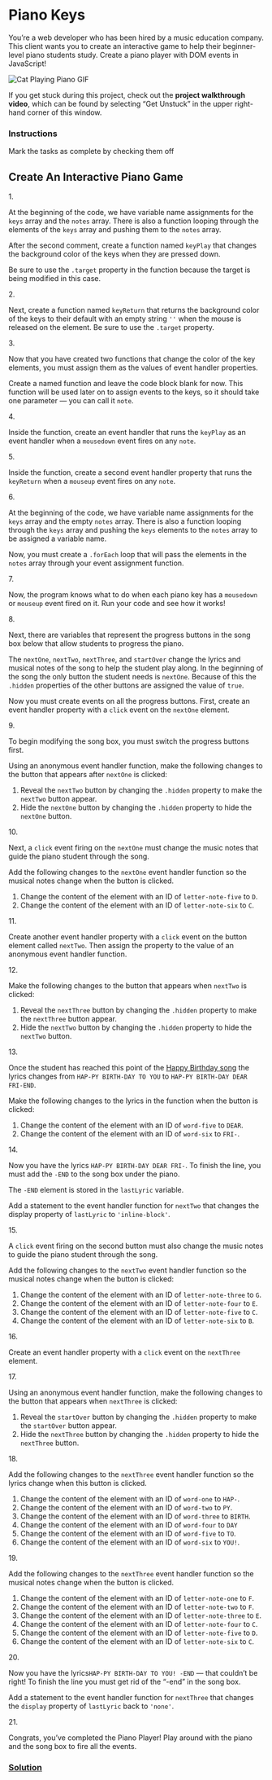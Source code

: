 # Piano Keys

You’re a web developer who has been hired by a music education company.
This client wants you to create an interactive game to help their
beginner-level piano students study. Create a piano player with DOM
events in JavaScript!

<img src="https://media.giphy.com/media/RccMM7hsUoW4w/giphy.gif"
class="img__1JGFO2nlisObc3KeOSGPRp" alt="Cat Playing Piano GIF" />

If you get stuck during this project, check out the **project
walkthrough video**, which can be found by selecting “Get Unstuck” in
the upper right-hand corner of this window.

### Instructions

Mark the tasks as complete by checking them off

## Create An Interactive Piano Game

1\.

At the beginning of the code, we have variable name assignments for the
`keys` array and the `notes` array. There is also a function looping
through the elements of the `keys` array and pushing them to the `notes`
array.

After the second comment, create a function named `keyPlay` that changes
the background color of the keys when they are pressed down.

Be sure to use the `.target` property in the function because the target
is being modified in this case.

2\.

Next, create a function named `keyReturn` that returns the background
color of the keys to their default with an empty string `''` when the
mouse is released on the element. Be sure to use the `.target` property.

3\.

Now that you have created two functions that change the color of the key
elements, you must assign them as the values of event handler
properties.

Create a named function and leave the code block blank for now. This
function will be used later on to assign events to the keys, so it
should take one parameter — you can call it `note`.

4\.

Inside the function, create an event handler that runs the `keyPlay` as
an event handler when a `mousedown` event fires on any `note`.

5\.

Inside the function, create a second event handler property that runs
the `keyReturn` when a `mouseup` event fires on any `note`.

6\.

At the beginning of the code, we have variable name assignments for the
`keys` array and the empty `notes` array. There is also a function
looping through the `keys` array and pushing the `keys` elements to the
`notes` array to be assigned a variable name.

Now, you must create a `.forEach` loop that will pass the elements in
the `notes` array through your event assignment function.

7\.

Now, the program knows what to do when each piano key has a `mousedown`
or `mouseup` event fired on it. Run your code and see how it works!

8\.

Next, there are variables that represent the progress buttons in the
song box below that allow students to progress the piano.

The `nextOne`, `nextTwo`, `nextThree`, and `startOver` change the lyrics
and musical notes of the song to help the student play along. In the
beginning of the song the only button the student needs is `nextOne`.
Because of this the `.hidden` properties of the other buttons are
assigned the value of `true`.

Now you must create events on all the progress buttons. First, create an
event handler property with a `click` event on the `nextOne` element.

9\.

To begin modifying the song box, you must switch the progress buttons
first.

Using an anonymous event handler function, make the following changes to
the button that appears after `nextOne` is clicked:

1.  Reveal the `nextTwo` button by changing the `.hidden` property to
    make the `nextTwo` button appear.
2.  Hide the `nextOne` button by changing the `.hidden` property to hide
    the `nextOne` button.

10\.

Next, a `click` event firing on the `nextOne` must change the music
notes that guide the piano student through the song.

Add the following changes to the `nextOne` event handler function so the
musical notes change when the button is clicked.

1.  Change the content of the element with an ID of `letter-note-five`
    to `D`.
2.  Change the content of the element with an ID of `letter-note-six` to
    `C`.

11\.

Create another event handler property with a `click` event on the button
element called `nextTwo`. Then assign the property to the value of an
anonymous event handler function.

12\.

Make the following changes to the button that appears when `nextTwo` is
clicked:

1.  Reveal the `nextThree` button by changing the `.hidden` property to
    make the `nextThree` button appear.
2.  Hide the `nextTwo` button by changing the `.hidden` property to hide
    the `nextTwo` button.

13\.

Once the student has reached this point of the <a
href="https://en.wikipedia.org/wiki/Happy_Birthday_to_You#%22Happy_birthday_to_you%22"
class="e14vpv2g1 gamut-xro1w8-ResetElement-Anchor-AnchorBase e1bhhzie0"
target="_blank" rel="noopener">Happy Birthday song</a> the lyrics
changes from `HAP-PY BIRTH-DAY TO YOU` to
`HAP-PY BIRTH-DAY DEAR FRI-END`.

Make the following changes to the lyrics in the function when the button
is clicked:

1.  Change the content of the element with an ID of `word-five` to
    `DEAR`.
2.  Change the content of the element with an ID of `word-six` to
    `FRI-`.

14\.

Now you have the lyrics `HAP-PY BIRTH-DAY DEAR FRI-`. To finish the
line, you must add the `-END` to the song box under the piano.

The `-END` element is stored in the `lastLyric` variable.

Add a statement to the event handler function for `nextTwo` that changes
the display property of `lastLyric` to `'inline-block'`.

15\.

A `click` event firing on the second button must also change the music
notes to guide the piano student through the song.

Add the following changes to the `nextTwo` event handler function so the
musical notes change when the button is clicked:

1.  Change the content of the element with an ID of `letter-note-three`
    to `G`.
2.  Change the content of the element with an ID of `letter-note-four`
    to `E`.
3.  Change the content of the element with an ID of `letter-note-five`
    to `C`.
4.  Change the content of the element with an ID of `letter-note-six` to
    `B`.

16\.

Create an event handler property with a `click` event on the `nextThree`
element.

17\.

Using an anonymous event handler function, make the following changes to
the button that appears when `nextThree` is clicked:

1.  Reveal the `startOver` button by changing the `.hidden` property to
    make the `startOver` button appear.
2.  Hide the `nextThree` button by changing the `.hidden` property to
    hide the `nextThree` button.

18\.

Add the following changes to the `nextThree` event handler function so
the lyrics change when this button is clicked.

1.  Change the content of the element with an ID of `word-one` to
    `HAP-`.
2.  Change the content of the element with an ID of `word-two` to `PY`.
3.  Change the content of the element with an ID of `word-three` to
    `BIRTH`.
4.  Change the content of the element with an ID of `word-four` to `DAY`
5.  Change the content of the element with an ID of `word-five` to `TO`.
6.  Change the content of the element with an ID of `word-six` to
    `YOU!`.

19\.

Add the following changes to the `nextThree` event handler function so
the musical notes change when the button is clicked.

1.  Change the content of the element with an ID of `letter-note-one` to
    `F`.
2.  Change the content of the element with an ID of `letter-note-two` to
    `F`.
3.  Change the content of the element with an ID of `letter-note-three`
    to `E`.
4.  Change the content of the element with an ID of `letter-note-four`
    to `C`.
5.  Change the content of the element with an ID of `letter-note-five`
    to `D`.
6.  Change the content of the element with an ID of `letter-note-six` to
    `C`.

20\.

Now you have the lyrics`HAP-PY BIRTH-DAY TO YOU! -END` — that couldn’t
be right! To finish the line you must get rid of the “-end” in the song
box.

Add a statement to the event handler function for `nextThree` that
changes the `display` property of `lastLyric` back to `'none'`.

21\.

Congrats, you’ve completed the Piano Player! Play around with the piano
and the song box to fire all the events.

### [Solution](https://datttrian.github.io/codecademy/building-interactive-websites/piano-keys/index.html)
